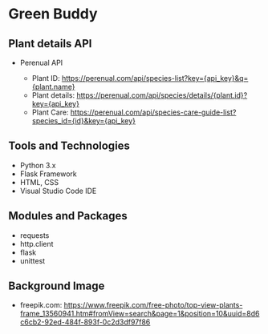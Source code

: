 # Green Buddy

## Plant details API

* Perenual API

    * Plant ID:  https://perenual.com/api/species-list?key={api_key}&q={plant.name}
    * Plant details: https://perenual.com/api/species/details/{plant.id}?key={api_key}
    * Plant Care: https://perenual.com/api/species-care-guide-list?species_id={id}&key={api_key}

## Tools and Technologies 

* Python 3.x
* Flask Framework
* HTML, CSS
* Visual Studio Code IDE

## Modules and Packages 

* requests
* http.client
* flask
* unittest

## Background Image

* freepik.com: https://www.freepik.com/free-photo/top-view-plants-frame_13560941.htm#fromView=search&page=1&position=10&uuid=8d6c6cb2-92ed-484f-893f-0c2d3df97f86
